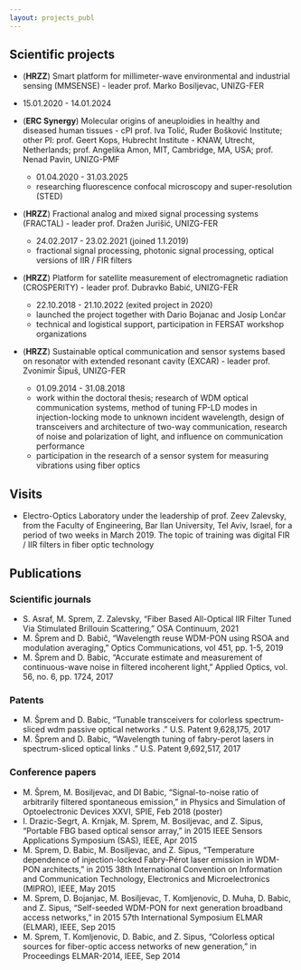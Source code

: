 ```yaml
---
layout: projects_publ
---
```


## Scientific projects
* (**HRZZ**) Smart platform for millimeter-wave environmental and industrial sensing (MMSENSE) - leader prof. Marko Bosiljevac, UNIZG-FER
 * 15.01.2020 - 14.01.2024


* (**ERC Synergy**) Molecular origins of aneuploidies in healthy and diseased human tissues - cPI prof. Iva Tolić, Ruđer Bošković Institute; other PI: prof. Geert Kops, Hubrecht Institute - KNAW, Utrecht, Netherlands; prof. Angelika Amon, MIT, Cambridge, MA, USA; prof. Nenad Pavin, UNIZG-PMF
  * 01.04.2020 - 31.03.2025
  * researching fluorescence confocal microscopy and super-resolution (STED)


* (**HRZZ**) Fractional analog and mixed signal processing systems (FRACTAL) - leader prof. Dražen Jurišić, UNIZG-FER
  * 24.02.2017 - 23.02.2021 (joined 1.1.2019)
  * fractional signal processing, photonic signal processing, optical versions of IIR / FIR filters

* (**HRZZ**) Platform for satellite measurement of electromagnetic radiation (CROSPERITY) - leader prof. Dubravko Babić, UNIZG-FER
  * 22.10.2018 - 21.10.2022 (exited project in 2020)
  * launched the project together with Dario Bojanac and Josip Lončar
  * technical and logistical support, participation in FERSAT workshop organizations

* (**HRZZ**) Sustainable optical communication and sensor systems based on resonator with extended resonant cavity (EXCAR) - leader prof. Zvonimir Šipuš, UNIZG-FER
  * 01.09.2014 - 31.08.2018
  * work within the doctoral thesis; research of WDM optical communication systems, method of tuning FP-LD modes in injection-locking mode to unknown incident wavelength, design of transceivers and architecture of two-way communication, research of noise and polarization of light, and influence on communication performance
  * participation in the research of a sensor system for measuring vibrations using fiber optics



## Visits
* Electro-Optics Laboratory under the leadership of prof. Zeev Zalevsky, from the Faculty of Engineering, Bar Ilan University, Tel Aviv, Israel, for a period of two weeks in March 2019. The topic of training was digital FIR / IIR filters in fiber optic technology



## Publications

### Scientific journals
* S. Asraf, M. Sprem, Z. Zalevsky, “Fiber Based All-Optical IIR Filter Tuned Via Stimulated Brillouin Scattering,” OSA Continuum, 2021
* M. Šprem and D. Babič, “Wavelength reuse WDM-PON using RSOA and modulation averaging,” Optics Communications, vol 451, pp. 1-5, 2019
* M. Šprem and D. Babic, “Accurate estimate and measurement of continuous-wave noise in filtered incoherent light,” Applied Optics, vol. 56, no. 6, pp. 1724, 2017
 
### Patents
* M. Šprem and D. Babic, “Tunable transceivers for colorless spectrum-sliced wdm passive optical networks .” U.S. Patent 9,628,175, 2017
* M. Šprem and D. Babic, “Wavelength tuning of fabry-perot lasers in spectrum-sliced optical links .” U.S. Patent 9,692,517, 2017
 
### Conference papers
* M. Šprem, M. Bosiljevac, and DI Babic, “Signal-to-noise ratio of arbitrarily filtered spontaneous emission,” in Physics and Simulation of Optoelectronic Devices XXVI, SPIE, Feb 2018 (poster)
* I. Drazic-Segrt, A. Krnjak, M. Sprem, M. Bosiljevac, and Z. Sipus, “Portable FBG based optical sensor array,” in 2015 IEEE Sensors Applications Symposium (SAS), IEEE, Apr 2015
* M. Sprem, D. Babic, M. Bosiljevac, and Z. Sipus, “Temperature dependence of injection-locked Fabry-Pérot laser emission in WDM-PON architects,” in 2015 38th International Convention on Information and Communication Technology, Electronics and Microelectronics (MIPRO), IEEE, May 2015
* M. Sprem, D. Bojanjac, M. Bosiljevac, T. Komljenovic, D. Muha, D. Babic, and Z. Sipus, “Self-seeded WDM-PON for next generation broadband access networks,” in 2015 57th International Symposium ELMAR (ELMAR), IEEE, Sep 2015
* M. Sprem, T. Komljenovic, D. Babic, and Z. Sipus, “Colorless optical sources for fiber-optic access networks of new generation,” in Proceedings ELMAR-2014, IEEE, Sep 2014